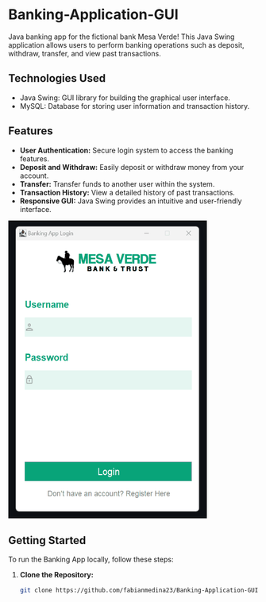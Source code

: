 # Banking-Application-GUI

Java banking app for the fictional bank Mesa Verde! This Java Swing application allows users to perform banking operations such as deposit, withdraw, transfer, and view past transactions.

## Technologies Used

- Java Swing: GUI library for building the graphical user interface.
- MySQL: Database for storing user information and transaction history.

## Features

- **User Authentication:** Secure login system to access the banking features.
- **Deposit and Withdraw:** Easily deposit or withdraw money from your account.
- **Transfer:** Transfer funds to another user within the system.
- **Transaction History:** View a detailed history of past transactions.
- **Responsive GUI:** Java Swing provides an intuitive and user-friendly interface.

<img src="demo.gif" width="400" height="600" />

## Getting Started

To run the Banking App locally, follow these steps:

1. **Clone the Repository:**
   ```bash
   git clone https://github.com/fabianmedina23/Banking-Application-GUI.git




